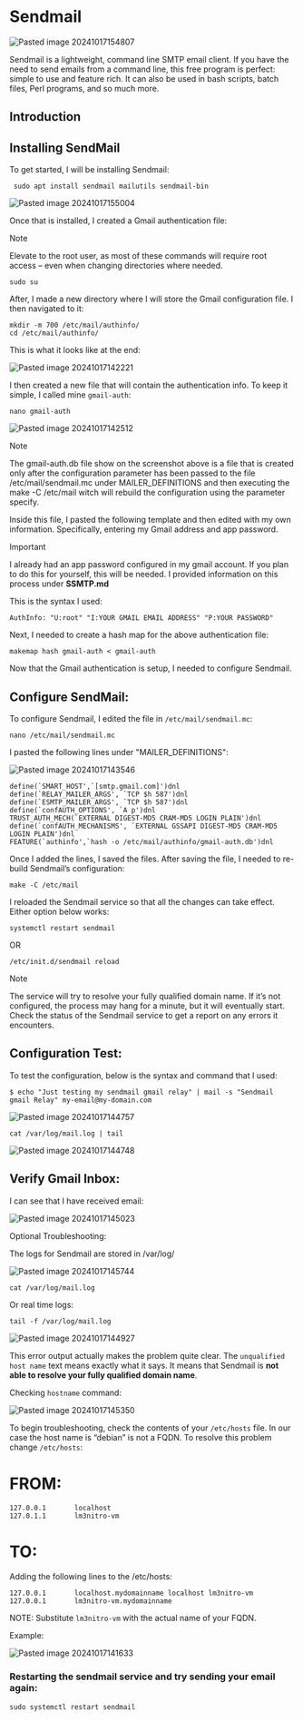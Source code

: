 # Sendmail

![Pasted image 20241017154807](https://github.com/user-attachments/assets/d778703c-e783-4692-b240-0aadd2ae876e)

Sendmail is a lightweight, command line SMTP email client. If you have the need to send emails from a command line, this free program is perfect: simple to use and feature rich. It can also be used in bash scripts, batch files, Perl programs, and so much more. 

## Introduction

## Installing SendMail

To get started, I will be installing Sendmail:

```
 sudo apt install sendmail mailutils sendmail-bin
```

![Pasted image 20241017155004](https://github.com/user-attachments/assets/3562f6cf-8d7b-4d17-ae63-d4d9c880742e)

Once that is installed, I created a Gmail authentication file:

> [!NOTE]  
> Elevate to the root user, as most of these commands will require root access – even when changing directories where needed.
 
```
sudo su
```

After, I made a new directory where I will store the Gmail configuration file. I then navigated to it:

```
mkdir -m 700 /etc/mail/authinfo/
cd /etc/mail/authinfo/
```

This is what it looks like at the end:

![Pasted image 20241017142221](https://github.com/user-attachments/assets/c37ee863-13b7-4415-884d-a86d67f952d3)

I then created a new file that will contain the authentication info. To keep it simple, I called mine `gmail-auth`:

```
nano gmail-auth
```

![Pasted image 20241017142512](https://github.com/user-attachments/assets/723b3910-cb71-4f99-8177-72db80877375)

> [!NOTE]  
> The gmail-auth.db file show on the screenshot above is a file that is created only after the configuration parameter has been passed to the file /etc/mail/sendmail.mc under MAILER_DEFINITIONS and then executing the make -C /etc/mail witch will rebuild the configuration using the parameter specify. 

Inside this file, I pasted the following template and then edited with my own information. Specifically, entering my Gmail address and app password. 

> [!IMPORTANT]  
> I already had an app password configured in my gmail account. If you plan to do this for yourself, this will be needed. I provided information on this process under **SSMTP.md**

This is the syntax I used:

```
AuthInfo: "U:root" "I:YOUR GMAIL EMAIL ADDRESS" "P:YOUR PASSWORD"
```

Next, I needed to create a hash map for the above authentication file:

```
makemap hash gmail-auth < gmail-auth
```

Now that the Gmail authentication is setup, I needed to configure Sendmail.

## Configure SendMail: 

To configure Sendmail, I edited the file in `/etc/mail/sendmail.mc`:

```
nano /etc/mail/sendmail.mc
```

I pasted the following lines under "MAILER_DEFINITIONS":

![Pasted image 20241017143546](https://github.com/user-attachments/assets/6f07dd8e-914a-437b-b97c-a44adaf65dfd)

```
define(`SMART_HOST',`[smtp.gmail.com]')dnl
define(`RELAY_MAILER_ARGS', `TCP $h 587')dnl
define(`ESMTP_MAILER_ARGS', `TCP $h 587')dnl
define(`confAUTH_OPTIONS', `A p')dnl
TRUST_AUTH_MECH(`EXTERNAL DIGEST-MD5 CRAM-MD5 LOGIN PLAIN')dnl
define(`confAUTH_MECHANISMS', `EXTERNAL GSSAPI DIGEST-MD5 CRAM-MD5 LOGIN PLAIN')dnl
FEATURE(`authinfo',`hash -o /etc/mail/authinfo/gmail-auth.db')dnl
```

Once I added the lines, I saved the files. After saving the file, I needed to re-build Sendmail’s configuration:

```
make -C /etc/mail
```

I reloaded the Sendmail service so that all the changes can take effect. Either option below works:

```
systemctl restart sendmail
```

OR

```
/etc/init.d/sendmail reload
```

> [!NOTE]  
> The service will try to resolve your fully qualified domain name. If it’s not configured, the process may hang for a minute, but it will eventually start. Check the status of the Sendmail service to get a report on any errors it encounters.

## Configuration Test:

To test the configuration, below is the syntax and command that I used:

```
$ echo "Just testing my sendmail gmail relay" | mail -s "Sendmail gmail Relay" my-email@my-domain.com
```

![Pasted image 20241017144757](https://github.com/user-attachments/assets/6b29f79b-6f2c-4842-9ead-07148d43df66)

```
cat /var/log/mail.log | tail
```

![Pasted image 20241017144748](https://github.com/user-attachments/assets/1426a2b2-df86-43c3-98a6-e04bd510b0c7)

## Verify Gmail Inbox:

I can see that I have received email:

![Pasted image 20241017145023](https://github.com/user-attachments/assets/4ed244fc-89bd-4878-abdb-d1e10080ddc0)

Optional Troubleshooting:

The logs for Sendmail are stored in /var/log/

![Pasted image 20241017145744](https://github.com/user-attachments/assets/9eafae60-e27d-4f21-90f5-64285de5aa24)

```
cat /var/log/mail.log 
```

Or real time logs:

```
tail -f /var/log/mail.log 
```

![Pasted image 20241017144927](https://github.com/user-attachments/assets/d81665de-71bf-402e-b798-fffd84142a23)

This error output actually makes the problem quite clear. The `unqualified host name` text means exactly what it says. It means that Sendmail is **not able to resolve your fully qualified domain name**.


 Checking `hostname` command:
 
![Pasted image 20241017145350](https://github.com/user-attachments/assets/ff514c52-ef7c-47c4-a59e-718dc83872dd)



To begin troubleshooting, check the contents of your `/etc/hosts` file. In our case the host name is “debian” is not a FQDN. To resolve this problem change `/etc/hosts`:

# FROM:


```
127.0.0.1       localhost
127.0.1.1       lm3nitro-vm
```

# TO:
Adding the following lines to the /etc/hosts:

```
127.0.0.1       localhost.mydomainname localhost lm3nitro-vm
127.0.0.1       lm3nitro-vm.mydomainname

```

NOTE: Substitute `lm3nitro-vm` with the actual name of your FQDN.

Example:

![Pasted image 20241017141633](https://github.com/user-attachments/assets/c93d9cc0-b5d9-4d1a-b01a-eb4ae240fbf7)


### Restarting the sendmail service and try sending your email again:

```
sudo systemctl restart sendmail
```
